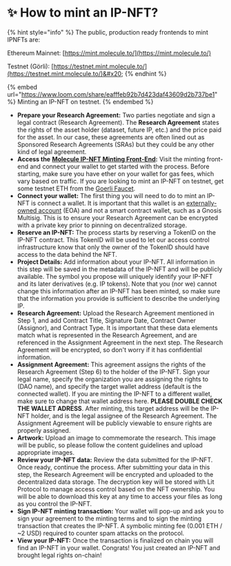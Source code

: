 # ✨ How to mint an IP-NFT?

{% hint style="info" %}
The public, production ready frontends to mint IPNFTs are:

Ethereum Mainnet: [https://mint.molecule.to/](https://mint.molecule.to/)

Testnet (Görli): [https://testnet.mint.molecule.to/](https://testnet.mint.molecule.to/)&#x20;
{% endhint %}



{% embed url="https://www.loom.com/share/eafffeb92b7d423daf43609d2b737be1" %}
Minting an IP-NFT on testnet.
{% endembed %}

* **Prepare your Research Agreement:** Two parties negotiate and sign a legal contract (Research Agreement). The **Research Agreement** states the rights of the asset holder (dataset, future IP, etc.) and the price paid for the asset. In our case, these agreements are often lined out as Sponsored Research Agreements (SRAs) but they could be any other kind of legal agreement.
* **Access the** [**Molecule IP-NFT Minting Front-End**](https://mint.molecule.to)**:** Visit the minting front-end and connect your wallet to get started with the process. Before starting, make sure you have ether on your wallet for gas fees, which vary based on traffic. If you are looking to mint an IP-NFT on testnet, get some testnet ETH from the [Goerli Faucet](https://goerlifaucet.com/). &#x20;
* **Connect your wallet:** The first thing you will need to do to mint an IP-NFT is connect a wallet. It is important that this wallet is an [externally-owned account](https://ethereum.org/en/developers/docs/accounts/) (EOA) and not a smart contract wallet, such as a Gnosis Multisig. This is to ensure your Research Agreement can be encrypted with a private key prior to pinning on decentralized storage.
* **Reserve an IP-NFT:** The process starts by reserving a TokenID on the IP-NFT contract. This TokenID will be used to let our access control infrastructure know that only the owner of the TokenID should have access to the data behind the NFT.&#x20;
* **Project Details:** Add information about your IP-NFT. All information in this step will be saved in the metadata of the IP-NFT and will be publicly available. The symbol you propose will uniquely identify your IP-NFT and its later derivatives (e.g. IP tokens). Note that you (nor we) cannot change this information after an IP-NFT has been minted, so make sure that the information you provide is sufficient to describe the underlying IP.   &#x20;
* **Research Agreement:** Upload the Research Agreement mentioned in Step 1, and add Contract Title, Signature Date, Contract Owner (Assignor), and Contract Type. It is important that these data elements match what is represented in the Research Agreement, and are referenced in the Assignment Agreement in the next step. The Research Agreement will be encrypted, so don't worry if it has confidential information.&#x20;
* **Assignment Agreement:** This agreement assigns the rights of the Research Agreement (Step 6) to the holder of the IP-NFT. Sign your legal name, specify the organization you are assigning the rights to (DAO name), and specify the target wallet address (default is the connected wallet). If you are minting the IP-NFT to a different wallet, make sure to change that wallet address here. **PLEASE DOUBLE CHECK THE WALLET ADRESS**. After minting, this target address will be the IP-NFT holder, and is the legal assignee of the Research Agreement. The Assignment Agreement will be publicly viewable to ensure rights are properly assigned.&#x20;
* **Artwork:** Upload an image to commemorate the research. This image will be public, so please follow the content guidelines and upload appropriate images.
* **Review your IP-NFT data:** Review the data submitted for the IP-NFT. Once ready, continue the process. After submitting your data in this step, the Research Agreement will be encrypted and uploaded to the decentralized data storage. The decryption key will be stored with Lit Protocol to manage access control based on the NFT ownership. You will be able to download this key at any time to access your files as long as you control the IP-NFT.
* **Sign IP-NFT minting transaction:** Your wallet will pop-up and ask you to sign your agreement to the minting terms and to sign the minting transaction that creates the IP-NFT. A symbolic minting fee (0.001 ETH / \~2 USD) required to counter spam attacks on the protocol.
* **View your IP-NFT:** Once the transaction is finalized on chain you will find an IP-NFT in your wallet. Congrats! You just created an IP-NFT and brought legal rights on-chain!
